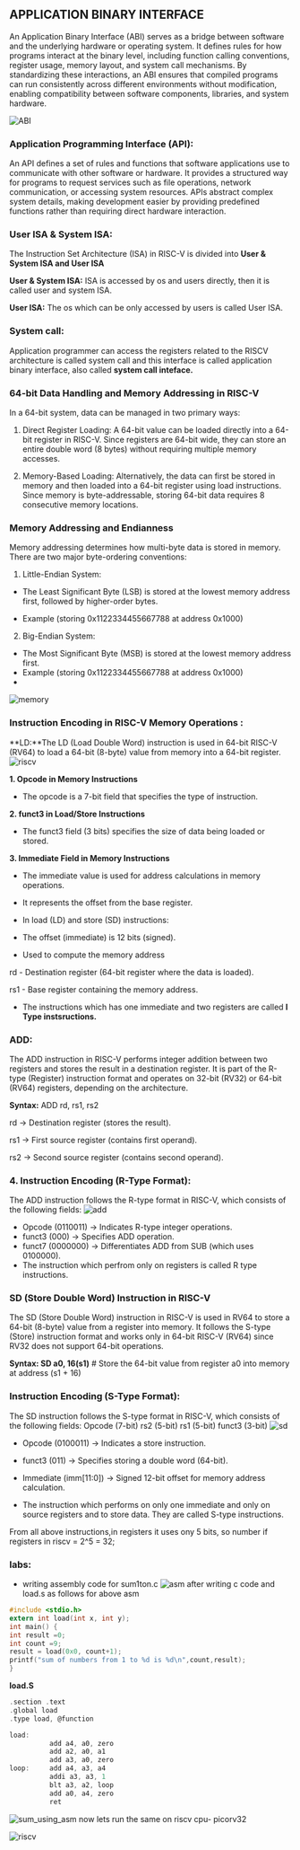 ## APPLICATION BINARY INTERFACE

An Application Binary Interface (ABI) serves as a bridge between software and the underlying hardware or operating system. It defines rules for how programs interact at the binary level, including function calling conventions, register usage, memory layout, and system call mechanisms. By standardizing these interactions, an ABI ensures that compiled programs can run consistently across different environments without modification, enabling compatibility between software components, libraries, and system hardware. 

![ABI](././images/ABI_INTERFACE.png)
### Application Programming Interface (API):

An API defines a set of rules and functions that software applications use to communicate with other software or hardware. It provides a structured way for programs to request services such as file operations, network communication, or accessing system resources. APIs abstract complex system details, making development easier by providing predefined functions rather than requiring direct hardware interaction.


### User ISA & System ISA:

The Instruction Set Architecture (ISA) in RISC-V is divided into **User & System ISA and  User ISA**

**User & System ISA:**
ISA  is accessed by os and users directly, then it is called user and system ISA.

**User ISA:**  The os which can be only accessed by users is called User ISA.


### System call:
Application programmer can access the registers related to the RISCV architecture is called system call and this interface is called application binary interface, also called **system call inteface.**


### 64-bit Data Handling and Memory Addressing in RISC-V
In a 64-bit system, data can be managed in two primary ways:

1. Direct Register Loading: A 64-bit value can be loaded directly into a 64-bit register in RISC-V. Since registers are 64-bit wide, they can store an entire double word (8 bytes) without requiring multiple memory accesses.
    
2. Memory-Based Loading: Alternatively, the data can first be stored in memory and then loaded into a 64-bit register using load instructions. Since memory is byte-addressable, storing 64-bit data requires 8 consecutive memory locations.
    
### Memory Addressing and Endianness
Memory addressing determines how multi-byte data is stored in memory. There are two major byte-ordering conventions:
1. Little-Endian System:
-  The Least Significant Byte (LSB) is stored at the lowest memory address first, followed by higher-order bytes.
   
- Example (storing 0x1122334455667788 at address 0x1000)
2. Big-Endian System:
 
- The Most Significant Byte (MSB) is stored at the lowest memory address first. 
- Example (storing 0x1122334455667788 at address 0x1000)
- 
![memory](././images/memory_loading.png)
### Instruction Encoding in RISC-V Memory Operations :

**LD:**The LD (Load Double Word) instruction is used in 64-bit RISC-V (RV64) to load a 64-bit (8-byte) value from memory into a 64-bit register. 
![riscv](././images/load.png)

**1. Opcode in Memory Instructions**

- The opcode is a 7-bit field that specifies the type of instruction.

**2. funct3 in Load/Store Instructions**
  
- The funct3 field (3 bits) specifies the size of data being loaded or stored.

**3. Immediate Field in Memory Instructions**
  
- The immediate value is used for address calculations in memory operations.
- It represents the offset from the base register.
- In load (LD) and store (SD) instructions:
- The offset (immediate) is 12 bits (signed).
  
- Used to compute the memory address
  
rd - Destination register (64-bit register where the data is loaded). 

rs1 - Base register containing the memory address. 

-  The instructions which has one immediate and two registers are called **I Type instsructions.**

### ADD:
The ADD instruction in RISC-V performs integer addition between two registers and stores the result in a destination register. It is part of the R-type (Register) instruction format and operates on 32-bit (RV32) or 64-bit (RV64) registers, depending on the architecture.

 **Syntax:** ADD rd, rs1, rs2
 
rd → Destination register (stores the result). 

rs1 → First source register (contains first operand).

rs2 → Second source register (contains second operand).

### 4. Instruction Encoding (R-Type Format):

The ADD instruction follows the R-type format in RISC-V, which consists of the following fields:
![add](././images/add.jpg)
- Opcode (0110011) → Indicates R-type integer operations. 
- funct3 (000) → Specifies ADD operation. 
- funct7 (0000000) → Differentiates ADD from SUB (which uses 0100000).
- The instruction which perfrom only on registers is called  R type instructions.

### SD (Store Double Word) Instruction in RISC-V
The SD (Store Double Word) instruction in RISC-V is used in RV64 to store a 64-bit (8-byte) value from a register into memory. It follows the S-type (Store) instruction format and works only in 64-bit RISC-V (RV64) since RV32 does not support 64-bit operations.

**Syntax: SD a0, 16(s1)**   # Store the 64-bit value from register a0 into memory at address (s1 + 16)

 ### Instruction Encoding (S-Type Format):
The SD instruction follows the S-type format in RISC-V, which consists of the following fields:
Opcode (7-bit)
rs2 (5-bit)
rs1 (5-bit)
funct3 (3-bit)
![sd](././images/sd.jpg)
-  Opcode (0100011) → Indicates a store instruction. 
- funct3 (011) → Specifies storing a double word (64-bit). 
-  Immediate (imm[11:0]) → Signed 12-bit offset for memory address calculation.

- The instruction which performs on only one immediate and only on source registers and to store data. They are called S-type instructions.


From all above instructions,in registers it uses ony 5 bits, so number if registers in riscv = 2^5 = 32;

### labs:
- writing assembly code for sum1ton.c
  ![asm](././images/asm.png)
after writing c code and load.s as follows for above asm
```c
#include <stdio.h>
extern int load(int x, int y);
int main() {
int result =0;
int count =9;
result = load(0x0, count+1);
printf("sum of numbers from 1 to %d is %d\n",count,result);
}
```
**load.S**
```c
.section .text
.global load 
.type load, @function

load:
          add a4, a0, zero
          add a2, a0, a1
          add a3, a0, zero
loop:     add a4, a3, a4
          addi a3, a3, 1
          blt a3, a2, loop
          add a0, a4, zero
          ret
```
![sum_using_asm](././images/sum_using_asm.png)
now lets run the same on riscv cpu- picorv32 

![riscv](././images/sum_run_on_cpu.png)


